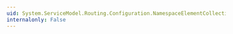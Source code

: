 ```yaml
---
uid: System.ServiceModel.Routing.Configuration.NamespaceElementCollection.Remove(System.ServiceModel.Routing.Configuration.NamespaceElement)
internalonly: False
---
```

